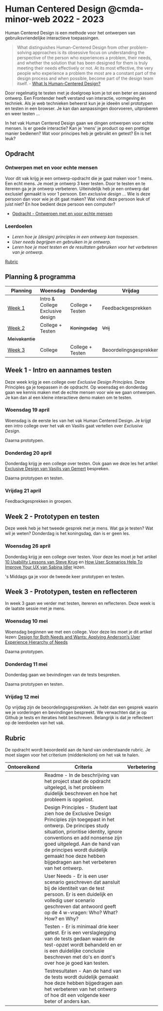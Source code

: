# Human Centered Design @cmda-minor-web 2022 - 2023

Human Centered Design is een  methode voor het ontwerpen van gebruiksvriendelijke interactieve toepassingen.

> What distinguishes Human-Centered Design from other problem-solving approaches is its obsessive focus on understanding the perspective of the person who experiences a problem, their needs, and whether the solution that has been designed for them is truly meeting their needs effectively or not. At its most effective, the very people who experience a problem the most are a constant part of the design process and when possible, become part of the design team itself. - [What Is Human-Centered Design?](https://medium.com/dc-design/what-is-human-centered-design-6711c09e2779)

Door regelmatig te testen met je doelgroep kom je tot een beter en passend ontwerp. 
Een Frontender heeft verstand van interactie, vormgeving én techniek. 
Als je web technieken beheerst kun je je ideeën snel prototypen en testen in een browser. Je kan dan aanpassingen doorvoeren, uitproberen en weer testen ...
        
In het vak Human Centered Design gaan we dingen ontwerpen voor echte mensen. 
Is er goede interactie? Kan je 'mens' je product op een prettige manier bedienen? 
Wat voor principes heb je gebruikt en getest? En is het leuk?

## Opdracht

### Ontwerpen met en voor echte mensen

Voor dit vak krijg je een ontwerp-opdracht die je gaat maken voor 1 mens. 
Een echt mens. 
Je moet je ontwerp 3 keer testen. 
Door te testen en te itereren ga je je ontwerp verbeteren. 
Uiteindelijk heb je een ontwerp dat exclusief gemaakt is voor 1 persoon. 
Een _exclusive design_ ... 
Wie is deze persoon dan voor wie je dit gaat maken? 
Wat vindt deze persoon leuk of juist niet? 
En hoe bedient deze persoon een computer?

- [Opdracht - Ontwerpen met en voor echte mensen](course/opdracht-human-centered-design.md)

### Leerdoelen

- _Leren hoe je (design) principles in een ontwerp kan toepassen._
- _User needs begrijpen en gebruiken in je ontwerp._
- _Leren hoe je moet testen en de resultaten gebruiken voor het verbeteren van je ontwerp._

[Rubric](#rubric)

## Planning & programma

| Planning  | Woensdag  |  Donderdag | Vrijdag  |
|---|---|---|---|
| [Week 1](#week-1---kickoff-en-aannames-testen)  | Intro & College Exclusive design | College + Testen | Feedbackgesprekken |
| [Week 2](#week-2---prototypen-en-testen)  | College + Testen | ~~Koningsdag~~  | ~~Vrij~~  | 
| ~~Meivakantie~~ |   |  |   |
| [Week 3](#week-3---prototypen-testen-en-reflecteren)  | College  |  College + Testen | Beoordelingsgesprekken  |


## Week 1 - Intro en aannames testen 

Deze week krijg je een college over _Exclusive Design Principles_. Deze Principles ga je toepassen in de opdracht. Op woensdag en donderdag gaan we kennis maken met de echte mensen voor wie we gaan ontwerpen. Je kan dan al een kleine interactieve demo maken om te testen.

### Woensdag 19 april

Woensdag is de eerste les van het vak Human Centered Design. Je krijgt een intro college over het vak en Vasilis gaat vertellen over _Exclusive Design_.

Daarna prototypen.

### Donderdag 20 april

Donderdag krijg je een college over testen. Ook gaan we deze les het artikel [Exclusive Design van Vasilis van Gemert](https://exclusive-design.vasilis.nl/) bespreken.

Daarna prototypen en testen.

### Vrijdag 21 april

Feedbackgesprekken in groepen.


## Week 2 - Prototypen en testen 

Deze week heb je het tweede gesprek met je mens. Wat ga je testen? Wat wil je weten? Donderdag is het koningsdag, dan is er geen les.

### Woensdag 26 april

Donderdag krijg je een college over testen. Voor deze les moet je het artikel [10 Usability Lessons van Steve Krug](https://www.uxbooth.com/articles/10-usability-lessons-from-steve-krugs-dont-make-me-think/) en [How User Scenarios Help To Improve Your UX van Sabina Idler](https://usabilla.com/blog/how-user-scenarios-help-to-improve-your-ux/) lezen.

's Middags ga je voor de tweede keer prototypen en testen.



## Week 3 - Prototypen, testen en reflecteren

In week 3 gaan we verder met testen, itereren en reflecteren. Deze week is de laatste sessie met je mens.

### Woensdag 10 mei

Woensdag beginnen we met een college. Voor deze les moet je dit artikel lezen: [Design for Both Needs and Wants: Applying Anderson’s User Experience Hierarchy of Needs](https://thevisualcommunicationguy.com/2018/11/08/design-for-both-needs-and-wants-applying-andersons-user-experience-hierarchy-of-needs/)

Daarna prototypen.

### Donderdag 11 mei

Donderdag gaan we bevindingen van de tests bespreken. 

Daarna prototypen en testen.

### Vrijdag 12 mei

Op vrijdag zijn de beoordelingsgesprekken. Je hebt dan een gesprek waarin we je vorderingen en bevindingen bespreekt. We verwachten dat je op Github je tests en iteraties hebt beschreven. Belangrijk is dat je reflecteert op de leerdoelen van het vak. 



## Rubric

De opdracht wordt beoordeeld aan de hand van onderstaande rubric. Je moet slagen voor het criterium (middenkolom) om het vak te halen. 

| Ontoereikend  | Criteria  |  Verbetering |
|---|---|---|
|  | Readme - In de beschrijving van het project staat de opdracht uitgelegd, is het probleem duidelijk beschreven en hoe het probleem is opgelost. | | 
|  | Design Principles - Student laat zien hoe de Exclusive Design Principles zijn toegepast in het ontwerp. De principes study situation, prioritise identity, ignore conventions en add nonsense zijn goed uitgelegd. Aan de hand van de principes wordt duidelijk gemaakt hoe deze hebben bijgedragen aan het verbeteren van het ontwerp. | | 
|  | User Needs - Er is een user scenario geschreven dat aansluit bij de identiteit van de test persoon. Er is een duidelijk en volledig user scenario geschreven dat antwoord geeft op de 4 w-vragen: Who? What? How? en Why? | | 
|  | Testen - Er is minimaal drie keer getest. Er is een verslaglegging van de tests gedaan waarin de test-opzet wordt behandeld en er is een duidelijke conclusie beschreven met do's en dont's over hoe je goed kan testen. | | 
|  | Testresultaten - Aan de hand van de tests wordt duidelijk gemaakt hoe deze hebben bijgedragen aan het verbeteren van het ontwerp of hoe dit een volgende keer beter of anders kan. | | 





<!-- Add a link to your live demo in Github Pages 🌐-->

<!-- ☝️ replace this description with a description of your own work -->

<!-- replace the code in the /docs folder with your own, so you can showcase your work with GitHub Pages 🌍 -->

<!-- Add a nice poster image here at the end of the week, showing off your shiny frontend 📸 -->

<!-- Maybe a table of contents here? 📚 -->

<!-- How about a section that describes how to install this project? 🤓 -->

<!-- ...but how does one use this project? What are its features 🤔 -->

<!-- Maybe a checklist of done stuff and stuff still on your wishlist? ✅ -->

<!-- How about a license here? 📜 (or is it a licence?) 🤷 -->
